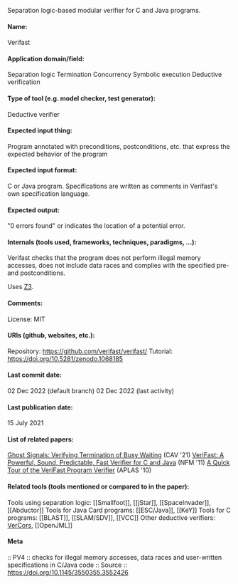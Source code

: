 Separation logic-based modular verifier for C and Java programs.

#### Name:
Verifast

#### Application domain/field:
Separation logic
Termination
Concurrency
Symbolic execution
Deductive verification

#### Type of tool (e.g. model checker, test generator):
Deductive verifier

#### Expected input thing:
Program annotated with preconditions, postconditions, etc. that express the expected behavior of the program

#### Expected input format:
C or Java program. 
Specifications are written as comments in Verifast's own specification language.

#### Expected output:
"0 errors found" or indicates the location of a potential error.

#### Internals (tools used, frameworks, techniques, paradigms, ...):
Verifast checks that the program does not perform illegal memory accesses, does not include data races and complies with the specified pre- and postconditions.

Uses [Z3](Solvers/SMT/Z3.md).

#### Comments:
License: MIT

#### URIs (github, websites, etc.):
Repository: https://github.com/verifast/verifast/
Tutorial: https://doi.org/10.5281/zenodo.1068185

#### Last commit date:
02 Dec 2022 (default branch)
02 Dec 2022 (last activity)

#### Last publication date:
15 July 2021

#### List of related papers:
[Ghost Signals: Verifying Termination of Busy Waiting](https://doi.org/10.1007/978-3-030-81688-9_2) (CAV '21)
[VeriFast: A Powerful, Sound, Predictable, Fast Verifier for C and Java](https://doi.org/10.1007/978-3-642-20398-5_4) (NFM '11)
[A Quick Tour of the VeriFast Program Verifier](https://doi.org/10.1007/978-3-642-17164-2_21) (APLAS '10)

#### Related tools (tools mentioned or compared to in the paper):
Tools using separation logic: [[Smallfoot]], [[jStar]], [[SpaceInvader]], [[Abductor]]
Tools for Java Card programs: [[ESC/Java]], [[KeY]]
Tools for C programs: [[BLAST]], [[SLAM/SDV]], [[VCC]]
Other deductive verifiers: [VerCors](VerCors.md), [[OpenJML]]

#### Meta
:: PV4 :: checks for illegal memory accesses, data races and user-written specifications in C/Java code
:: Source :: https://doi.org/10.1145/3550355.3552426
